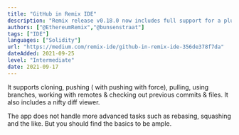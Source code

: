 ```yaml
---
title: "GitHub in Remix IDE"
description: "Remix release v0.18.0 now includes full support for a plugin called dGIT that allows you to interact with GitHub as if you were doing it on your terminal or in VSCode."
authors: ["@EthereumRemix","@bunsenstraat"]
tags: ["IDE"]
languages: ["Solidity"]
url: "https://medium.com/remix-ide/github-in-remix-ide-356de378f7da"
dateAdded: 2021-09-25
level: "Intermediate"
date: 2021-09-17
---
```


It supports cloning, pushing ( with pushing with force), pulling, using branches, working with remotes & checking out previous commits & files. It also includes a nifty diff viewer.

The app does not handle more advanced tasks such as rebasing, squashing and the like. But you should find the basics to be ample.